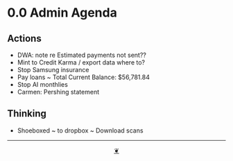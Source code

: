 # 0.0 Admin Agenda

## Actions

* DWA: note re Estimated payments not sent??
* Mint to Credit Karma / export data where to?
* Stop Samsung insurance
* Pay loans ~ Total Current Balance: $56,781.84
* Stop AI monthlies
* Carmen: Pershing statement

## Thinking

* Shoeboxed ~ to dropbox ~ Download scans

***

<center title="Hello! Click me to go up to the top"><a class="aDingbat" href="javascript:window.scrollTo(0,0);">❦</a></center>